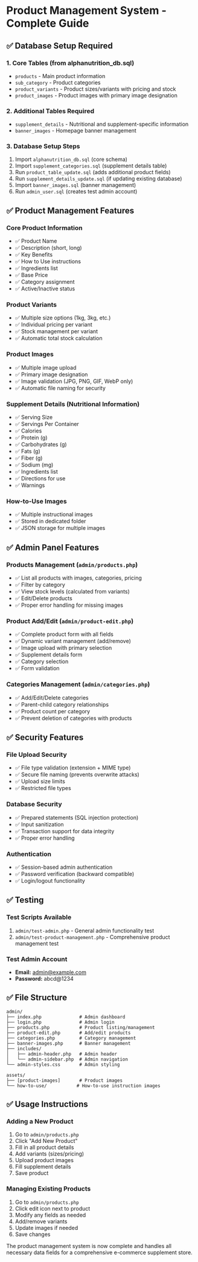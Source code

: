 # Product Management System - Complete Guide

## ✅ Database Setup Required

### 1. Core Tables (from alphanutrition_db.sql)
- `products` - Main product information
- `sub_category` - Product categories
- `product_variants` - Product sizes/variants with pricing and stock
- `product_images` - Product images with primary image designation

### 2. Additional Tables Required
- `supplement_details` - Nutritional and supplement-specific information
- `banner_images` - Homepage banner management

### 3. Database Setup Steps
1. Import `alphanutrition_db.sql` (core schema)
2. Import `supplement_categories.sql` (supplement details table)
3. Run `product_table_update.sql` (adds additional product fields)
4. Run `supplement_details_update.sql` (if updating existing database)
5. Import `banner_images.sql` (banner management)
6. Run `admin_user.sql` (creates test admin account)

## ✅ Product Management Features

### Core Product Information
- ✅ Product Name
- ✅ Description (short, long)
- ✅ Key Benefits
- ✅ How to Use instructions
- ✅ Ingredients list
- ✅ Base Price
- ✅ Category assignment
- ✅ Active/Inactive status

### Product Variants
- ✅ Multiple size options (1kg, 3kg, etc.)
- ✅ Individual pricing per variant
- ✅ Stock management per variant
- ✅ Automatic total stock calculation

### Product Images
- ✅ Multiple image upload
- ✅ Primary image designation
- ✅ Image validation (JPG, PNG, GIF, WebP only)
- ✅ Automatic file naming for security

### Supplement Details (Nutritional Information)
- ✅ Serving Size
- ✅ Servings Per Container
- ✅ Calories
- ✅ Protein (g)
- ✅ Carbohydrates (g)
- ✅ Fats (g)
- ✅ Fiber (g)
- ✅ Sodium (mg)
- ✅ Ingredients list
- ✅ Directions for use
- ✅ Warnings

### How-to-Use Images
- ✅ Multiple instructional images
- ✅ Stored in dedicated folder
- ✅ JSON storage for multiple images

## ✅ Admin Panel Features

### Products Management (`admin/products.php`)
- ✅ List all products with images, categories, pricing
- ✅ Filter by category
- ✅ View stock levels (calculated from variants)
- ✅ Edit/Delete products
- ✅ Proper error handling for missing images

### Product Add/Edit (`admin/product-edit.php`)
- ✅ Complete product form with all fields
- ✅ Dynamic variant management (add/remove)
- ✅ Image upload with primary selection
- ✅ Supplement details form
- ✅ Category selection
- ✅ Form validation

### Categories Management (`admin/categories.php`)
- ✅ Add/Edit/Delete categories
- ✅ Parent-child category relationships
- ✅ Product count per category
- ✅ Prevent deletion of categories with products

## ✅ Security Features

### File Upload Security
- ✅ File type validation (extension + MIME type)
- ✅ Secure file naming (prevents overwrite attacks)
- ✅ Upload size limits
- ✅ Restricted file types

### Database Security
- ✅ Prepared statements (SQL injection protection)
- ✅ Input sanitization
- ✅ Transaction support for data integrity
- ✅ Proper error handling

### Authentication
- ✅ Session-based admin authentication
- ✅ Password verification (backward compatible)
- ✅ Login/logout functionality

## ✅ Testing

### Test Scripts Available
1. `admin/test-admin.php` - General admin functionality test
2. `admin/test-product-management.php` - Comprehensive product management test

### Test Admin Account
- **Email:** admin@example.com
- **Password:** abcd@1234

## ✅ File Structure

```
admin/
├── index.php              # Admin dashboard
├── login.php              # Admin login
├── products.php           # Product listing/management
├── product-edit.php       # Add/edit products
├── categories.php         # Category management
├── banner-images.php      # Banner management
├── includes/
│   ├── admin-header.php   # Admin header
│   └── admin-sidebar.php  # Admin navigation
└── admin-styles.css       # Admin styling

assets/
├── [product-images]       # Product images
└── how-to-use/           # How-to-use instruction images
```

## ✅ Usage Instructions

### Adding a New Product
1. Go to `admin/products.php`
2. Click "Add New Product"
3. Fill in all product details
4. Add variants (sizes/pricing)
5. Upload product images
6. Fill supplement details
7. Save product

### Managing Existing Products
1. Go to `admin/products.php`
2. Click edit icon next to product
3. Modify any fields as needed
4. Add/remove variants
5. Update images if needed
6. Save changes

The product management system is now complete and handles all necessary data fields for a comprehensive e-commerce supplement store.
